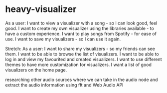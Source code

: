 # heavy-visualizer

As a user:
  I want to view a visualizer with a song - so I can look good, feel good.
  I want to create my own visualizer using the libraries available - to have a custom experience.
  I want to play songs from Spotify - for ease of use.
  I want to save my visualizers - so I can use it again.

Stretch:
As a user:
  I want to share my visualizers - so my friends can see them.
  I want to be able to browse the list of visualizers.
  I want to be able to log in and view my favourited and created visualizers.
  I want to use different themes to have more customization for visualizers.
  I want a list of good visualizers on the home page.


researching other audio sources where we can take in the audio node and extract the audio information using fft and Web Audio API